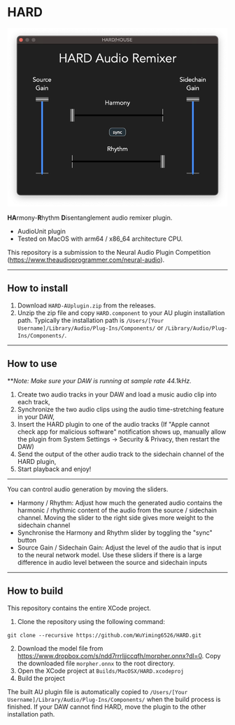 # HARD
![HARD-UI](HARD-UI.png)

**HA**rmony-**R**hythm **D**isentanglement audio remixer plugin.
+ AudioUnit plugin
+ Tested on MacOS with arm64 / x86_64 architecture CPU.

This repository is a submission to the Neural Audio Plugin Competition (https://www.theaudioprogrammer.com/neural-audio).

---------

## How to install
1. Download `HARD-AUplugin.zip` from the releases.
2. Unzip the zip file and copy `HARD.component` to your AU plugin installation path. Typically the installation path is `/Users/[Your Username]/Library/Audio/Plug-Ins/Components/` or `/Library/Audio/Plug-Ins/Components/`.

--------

## How to use
***Note: Make sure your DAW is running at sample rate 44.1kHz.*
1. Create two audio tracks in your DAW and load a music audio clip into each track,
2. Synchronize the two audio clips using the audio time-stretching feature in your DAW,
3. Insert the HARD plugin to one of the audio tracks (If "Apple cannot check app for malicious software" notification shows up, manually allow the plugin from System Settings -> Security & Privacy, then restart the DAW)
4. Send the output of the other audio track to the sidechain channel of the HARD plugin,
5. Start playback and enjoy!

-------
You can control audio generation by moving the sliders.

+ Harmony / Rhythm: Adjust how much the generated audio contains the harmonic / rhythmic content of the audio from the source / sidechain channel. Moving the slider to the right side gives more weight to the sidechain channel
+ Synchronise the Harmony and Rhythm slider by toggling the "sync" button
+ Source Gain / Sidechain Gain: Adjust the level of the audio that is input to the neural network model. Use these sliders if there is a large difference in audio level between the source and sidechain inputs

-----

## How to build

This repository contains the entire XCode project. 

1. Clone the repository using the following command:
```
git clone --recursive https://github.com/WuYiming6526/HARD.git
```
2. Download the model file from https://www.dropbox.com/s/ndd7rrrljjccqfh/morpher.onnx?dl=0. Copy the downloaded file `morpher.onnx` to the root directory.
3. Open the XCode project at `Builds/MacOSX/HARD.xcodeproj`
4. Build the project

The built AU plugin file is automatically copied to `/Users/[Your Username]/Library/Audio/Plug-Ins/Components/` when the build process is finished. If your DAW cannot find HARD, move the plugin to the other installation path.